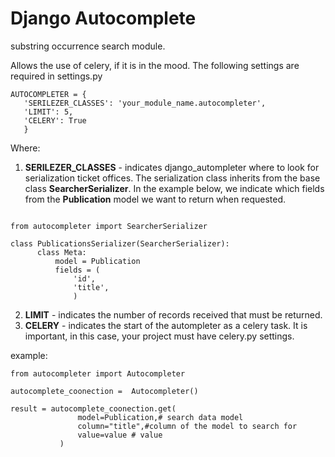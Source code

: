 # Django Autocomplete

substring occurrence search module.

  
Allows the use of celery, if it is in the mood. The following settings are required in settings.py
 ```
 AUTOCOMPLETER = {
    'SERILEZER_CLASSES': 'your_module_name.autocompleter',
    'LIMIT': 5,
    'CELERY': True
    }
 ```
 
Where:
 1. **SERILEZER_CLASSES** - indicates django_autompleter where to look for serialization ticket offices. The serialization class inherits from the base class **SearcherSerializer**. In the example below, we indicate which fields from the **Publication** model we want to return when requested.
  ```

  from autocompleter import SearcherSerializer
  
  class PublicationsSerializer(SearcherSerializer):
        class Meta:
            model = Publication
            fields = (
                'id',
                'title',
                ) 
  ```
2. **LIMIT** - indicates the number of records received that must be returned.
3. **CELERY** - indicates the start of the autompleter as a celery task. It is important, in this case, your project must have celery.py settings.

example:
 ```
from autocompleter import Autocompleter

autocomplete_coonection =  Autocompleter()

result = autocomplete_coonection.get(
                model=Publication,# search data model
                column="title",#column of the model to search for
                value=value # value
            )
  ```